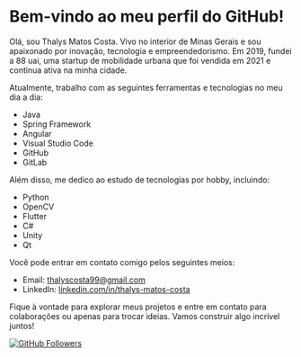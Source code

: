 # Bem-vindo ao meu perfil do GitHub!

Olá, sou Thalys Matos Costa. Vivo no interior de Minas Gerais e sou apaixonado por inovação, tecnologia e empreendedorismo. Em 2019, fundei a 88 uai, uma startup de mobilidade urbana que foi vendida em 2021 e continua ativa na minha cidade.

Atualmente, trabalho com as seguintes ferramentas e tecnologias no meu dia a dia:

- Java
- Spring Framework
- Angular
- Visual Studio Code
- GitHub
- GitLab

Além disso, me dedico ao estudo de tecnologias por hobby, incluindo:

- Python
- OpenCV
- Flutter
- C#
- Unity
- Qt

Você pode entrar em contato comigo pelos seguintes meios:

- Email: [thalyscosta99@gmail.com](mailto:thalyscosta99@gmail.com)
- LinkedIn: [linkedin.com/in/thalys-matos-costa](https://www.linkedin.com/in/thalys-matos-costa)

Fique à vontade para explorar meus projetos e entre em contato para colaborações ou apenas para trocar ideias. Vamos construir algo incrível juntos!

[![GitHub Followers](https://img.shields.io/github/followers/TH4LY5?style=social)](https://github.com/TH4LY5?tab=followers)
